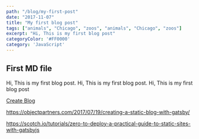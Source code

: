 ```yaml
---
path: "/blog/my-first-post"
date: "2017-11-07"
title: "My first blog post"
tags: ["animals", "Chicago", "zoos", "animals", "Chicago", "zoos"]
excerpt: "Hi, This is my first blog post"
categoryColor: '#FF0000'
category: 'JavaScript'
---
```


## First MD file

Hi, This is my first blog post. Hi, This is my first blog post. Hi, This is my first blog post

<a href="https://www.gatsbyjs.org/blog/2017-07-19-creating-a-blog-with-gatsby/">Create Blog</a>


https://objectpartners.com/2017/07/19/creating-a-static-blog-with-gatsby/


https://scotch.io/tutorials/zero-to-deploy-a-practical-guide-to-static-sites-with-gatsbyjs
